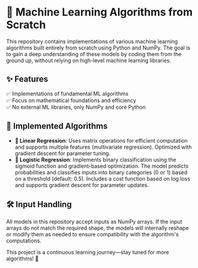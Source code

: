 # 🚀 Machine Learning Algorithms from Scratch

This repository contains implementations of various machine learning algorithms built entirely from scratch using Python and NumPy. The goal is to gain a deep understanding of these models by coding them from the ground up, without relying on high-level machine learning libraries.

## ✨ Features
✅ Implementations of fundamental ML algorithms  
✅ Focus on mathematical foundations and efficiency  
✅ No external ML libraries, only NumPy and core Python  

## 📌 Implemented Algorithms
- **🔢 Linear Regression**: Uses matrix operations for efficient computation and supports multiple features (multivariate regression). Optimized with gradient descent for parameter tuning.
- **🧠 Logistic Regression**: Implements binary classification using the sigmoid function and gradient-based optimization. The model predicts probabilities and classifies inputs into binary categories (0 or 1) based on a threshold (default: 0.5). Includes a cost function based on log loss and supports gradient descent for parameter updates.

## 🛠️ Input Handling
All models in this repository accept inputs as NumPy arrays. If the input arrays do not match the required shape, the models will internally reshape or modify them as needed to ensure compatibility with the algorithm's computations.

This project is a continuous learning journey—stay tuned for more algorithms! 🚀

